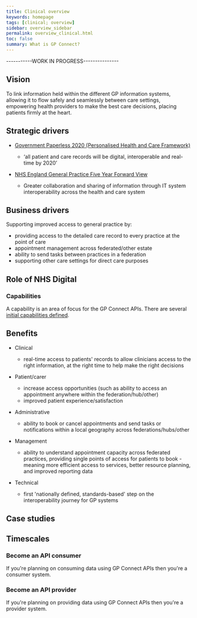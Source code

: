 ```yaml
---
title: Clinical overview
keywords: homepage
tags: [clinical; overview]
sidebar: overview_sidebar
permalink: overview_clinical.html
toc: false
summary: What is GP Connect?
---
```


-----------WORK IN PROGRESS---------------

## Vision ##

To link information held within the different GP information systems, allowing it to flow safely and seamlessly between care settings, empowering health providers to make the best care decisions, placing patients firmly at the heart.

## Strategic drivers ##

- [Government Paperless 2020 (Personalised Health and Care Framework)](https://www.gov.uk/government/publications/personalised-health-and-care-2020)
  - ‘all patient and care records will be digital, interoperable and real-time by 2020’

- [NHS England General Practice Five Year Forward View](https://www.england.nhs.uk/gp/gpfv/)
  - Greater collaboration and sharing of information through IT system interoperability across the health and care system

## Business drivers ##

Supporting improved access to general practice by:

- providing access to the detailed care record to every practice at the point of care
- appointment management across federated/other estate
- ability to send tasks between practices in a federation
- supporting other care settings for direct care purposes

## Role of NHS Digital ##

### Capabilities ###

A capability is an area of focus for the GP Connect APIs. There are several [initial capabilities defined](overview_priority_capabilities.html).

## Benefits ##

- Clinical
  - real-time access to patients' records to allow clinicians access to the right information, at the right time to help make the right decisions

- Patient/carer
  - increase access opportunities (such as ability to access an appointment anywhere within the federation/hub/other)
  - improved patient experience/satisfaction

- Administrative
  - ability to book or cancel appointments and send tasks or notifications within a local geography across federations/hubs/other
 
- Management
  - ability to understand appointment capacity across federated practices, providing single points of access for patients to book -  meaning more efficient access to services, better resource planning, and improved reporting data

- Technical
  - first 'nationally defined, standards-based' step on the interoperability journey for GP systems

## Case studies ##

## Timescales ## 

### Become an API consumer ###

If you're planning on consuming data using GP Connect APIs then you're a consumer system.

### Become an API provider ###

If you're planning on providing data using GP Connect APIs then you're a provider system. 




